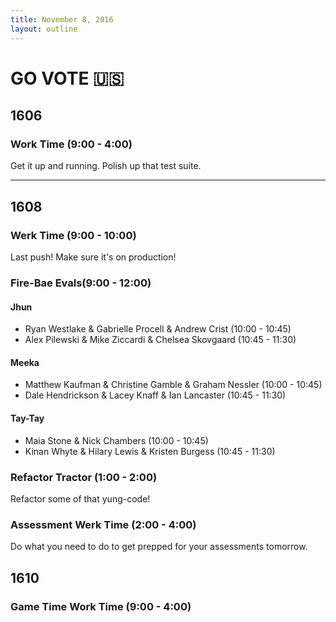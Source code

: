 ```yaml
---
title: November 8, 2016
layout: outline
---
```


# GO VOTE :us:

## 1606

### Work Time (9:00 - 4:00)

Get it up and running. Polish up that test suite.

***

## 1608

### Werk Time (9:00 - 10:00)

Last push! Make sure it's on production!

### Fire-Bae Evals(9:00 - 12:00)

#### Jhun
* Ryan Westlake & Gabrielle Procell & Andrew Crist (10:00 - 10:45)
* Alex Pilewski & Mike Ziccardi & Chelsea Skovgaard (10:45 - 11:30)

#### Meeka

* Matthew Kaufman & Christine Gamble & Graham Nessler (10:00 - 10:45)
* Dale Hendrickson & Lacey Knaff & Ian Lancaster (10:45 - 11:30)

#### Tay-Tay

* Maia Stone & Nick Chambers (10:00 - 10:45)
* Kinan Whyte & Hilary Lewis & Kristen Burgess (10:45 - 11:30)

### Refactor Tractor (1:00 - 2:00)

Refactor some of that yung-code!

### Assessment Werk Time (2:00 - 4:00)

Do what you need to do to get prepped for your assessments tomorrow.


## 1610

### Game Time Work Time (9:00 - 4:00)
